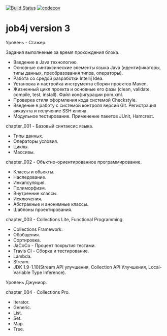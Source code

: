 [![Build Status](https://travis-ci.org/BulankinViktor/job4j.svg?branch=master)](https://travis-ci.org/BulankinViktor/job4j)
[![codecov](https://codecov.io/gh/BulankinViktor/job4j/branch/master/graph/badge.svg)](https://codecov.io/gh/BulankinViktor/job4j)
# job4j version 3
Уровень - Стажер.

Задания выполненые за время прохождения блока.
- Введение в Java технологию.
- Основные синтаксические элементы языка Java (идентификаторы, типы данных, преобразования типов, операторы).
- Работа со средой разработки Intellij Idea.
- Установка и настройка инструмента сборки проектов Maven.
- Жизненный цикл проекта и основные его фазы (clean, validate, compile, test, install). Файл конфигурации pom.xml.
- Проверка стиля оформления кода системой Checkstyle.
- Введение в работу с системой контроля версий Git. Регистрация аккаунта и получение SSH ключа.
- Модульное тестирование. Применение пакетов JUnit, Hamcrest.

chapter_001 - Базовый синтаксис языка.
- Типы данных.
- Операторы условия.
- Циклы.
- Массивы.

chapter_002 - Объктно-ориентированное программирование.
- Классы и обьекты.
- Наследование.
- Инкапсуляция.
- Полиморфизм.
- Внутренние классы.
- Исключения.
- Абстракные и анонимные классы.
- Шаблоны проектирования.

chapter_003 - Collections Lite, Functional Programming.
- Collections Framework.
- Обобщения.
- Сортировка.
- JaCoCo - Процент покрытия тестами.
- Travis CI - Сборка и тестирование. 
- Lambda.
- Stream.
- JDK 1.9-1.10(Stream API улучшения, Collection API Улучшения, Local-Variable Type Inference).

Уровень Джуниор.

chapter_004 - Collections Pro.
- Iterator.
- Generic.
- List.
- Set.
- Map.
- Tree.